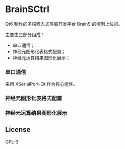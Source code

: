 # BrainSCtrl

Qt6 制作的多核嵌入式类脑开发平台 BrainS 的控制上位机。

主要由三部分组成：

- 串口通信；
- 神经元图形化表格式配置；
- 神经元运算结果图形化展示；

### 串口通信

采用 XSerialPort-Qt 作为核心组件。

### 神经元图形化表格式配置



### 神经元运算结果图形化展示



## License

GPL-3
